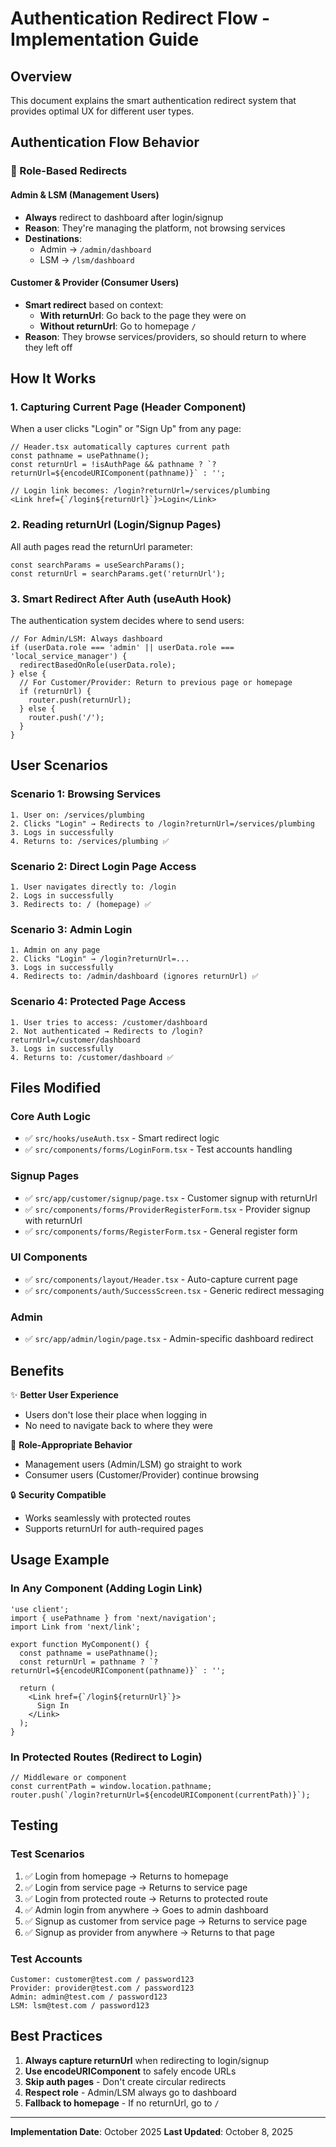 # Authentication Redirect Flow - Implementation Guide

## Overview
This document explains the smart authentication redirect system that provides optimal UX for different user types.

## Authentication Flow Behavior

### 🎯 Role-Based Redirects

#### **Admin & LSM (Management Users)**
- **Always** redirect to dashboard after login/signup
- **Reason**: They're managing the platform, not browsing services
- **Destinations**:
  - Admin → `/admin/dashboard`
  - LSM → `/lsm/dashboard`

#### **Customer & Provider (Consumer Users)**
- **Smart redirect** based on context:
  - **With returnUrl**: Go back to the page they were on
  - **Without returnUrl**: Go to homepage `/`
- **Reason**: They browse services/providers, so should return to where they left off

## How It Works

### 1. **Capturing Current Page (Header Component)**
When a user clicks "Login" or "Sign Up" from any page:

```tsx
// Header.tsx automatically captures current path
const pathname = usePathname();
const returnUrl = !isAuthPage && pathname ? `?returnUrl=${encodeURIComponent(pathname)}` : '';

// Login link becomes: /login?returnUrl=/services/plumbing
<Link href={`/login${returnUrl}`}>Login</Link>
```

### 2. **Reading returnUrl (Login/Signup Pages)**
All auth pages read the returnUrl parameter:

```tsx
const searchParams = useSearchParams();
const returnUrl = searchParams.get('returnUrl');
```

### 3. **Smart Redirect After Auth (useAuth Hook)**
The authentication system decides where to send users:

```tsx
// For Admin/LSM: Always dashboard
if (userData.role === 'admin' || userData.role === 'local_service_manager') {
  redirectBasedOnRole(userData.role);
} else {
  // For Customer/Provider: Return to previous page or homepage
  if (returnUrl) {
    router.push(returnUrl);
  } else {
    router.push('/');
  }
}
```

## User Scenarios

### Scenario 1: Browsing Services
```
1. User on: /services/plumbing
2. Clicks "Login" → Redirects to /login?returnUrl=/services/plumbing
3. Logs in successfully
4. Returns to: /services/plumbing ✅
```

### Scenario 2: Direct Login Page Access
```
1. User navigates directly to: /login
2. Logs in successfully
3. Redirects to: / (homepage) ✅
```

### Scenario 3: Admin Login
```
1. Admin on any page
2. Clicks "Login" → /login?returnUrl=...
3. Logs in successfully
4. Redirects to: /admin/dashboard (ignores returnUrl) ✅
```

### Scenario 4: Protected Page Access
```
1. User tries to access: /customer/dashboard
2. Not authenticated → Redirects to /login?returnUrl=/customer/dashboard
3. Logs in successfully
4. Returns to: /customer/dashboard ✅
```

## Files Modified

### Core Auth Logic
- ✅ `src/hooks/useAuth.tsx` - Smart redirect logic
- ✅ `src/components/forms/LoginForm.tsx` - Test accounts handling

### Signup Pages
- ✅ `src/app/customer/signup/page.tsx` - Customer signup with returnUrl
- ✅ `src/components/forms/ProviderRegisterForm.tsx` - Provider signup with returnUrl
- ✅ `src/components/forms/RegisterForm.tsx` - General register form

### UI Components
- ✅ `src/components/layout/Header.tsx` - Auto-capture current page
- ✅ `src/components/auth/SuccessScreen.tsx` - Generic redirect messaging

### Admin
- ✅ `src/app/admin/login/page.tsx` - Admin-specific dashboard redirect

## Benefits

✨ **Better User Experience**
- Users don't lose their place when logging in
- No need to navigate back to where they were

🎯 **Role-Appropriate Behavior**
- Management users (Admin/LSM) go straight to work
- Consumer users (Customer/Provider) continue browsing

🔒 **Security Compatible**
- Works seamlessly with protected routes
- Supports returnUrl for auth-required pages

## Usage Example

### In Any Component (Adding Login Link)
```tsx
'use client';
import { usePathname } from 'next/navigation';
import Link from 'next/link';

export function MyComponent() {
  const pathname = usePathname();
  const returnUrl = pathname ? `?returnUrl=${encodeURIComponent(pathname)}` : '';
  
  return (
    <Link href={`/login${returnUrl}`}>
      Sign In
    </Link>
  );
}
```

### In Protected Routes (Redirect to Login)
```tsx
// Middleware or component
const currentPath = window.location.pathname;
router.push(`/login?returnUrl=${encodeURIComponent(currentPath)}`);
```

## Testing

### Test Scenarios
1. ✅ Login from homepage → Returns to homepage
2. ✅ Login from service page → Returns to service page
3. ✅ Login from protected route → Returns to protected route
4. ✅ Admin login from anywhere → Goes to admin dashboard
5. ✅ Signup as customer from service page → Returns to service page
6. ✅ Signup as provider from anywhere → Returns to that page

### Test Accounts
```
Customer: customer@test.com / password123
Provider: provider@test.com / password123
Admin: admin@test.com / password123
LSM: lsm@test.com / password123
```

## Best Practices

1. **Always capture returnUrl** when redirecting to login/signup
2. **Use encodeURIComponent** to safely encode URLs
3. **Skip auth pages** - Don't create circular redirects
4. **Respect role** - Admin/LSM always go to dashboard
5. **Fallback to homepage** - If no returnUrl, go to `/`

---

**Implementation Date**: October 2025
**Last Updated**: October 8, 2025

